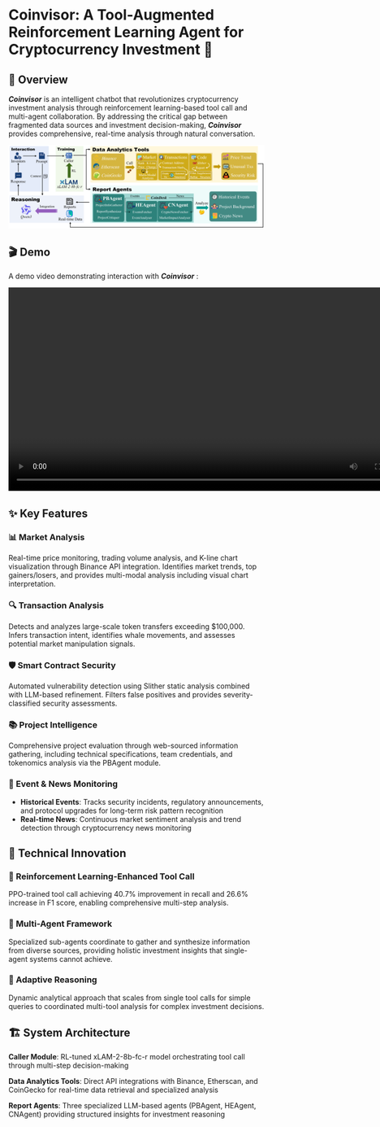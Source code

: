 # Coinvisor: A Tool-Augmented Reinforcement Learning Agent for Cryptocurrency Investment 🚀

## 📌 Overview

***Coinvisor*** is an intelligent chatbot that revolutionizes cryptocurrency investment analysis through reinforcement learning-based tool call and multi-agent collaboration. By addressing the critical gap between fragmented data sources and investment decision-making, ***Coinvisor*** provides comprehensive, real-time analysis through natural conversation.

![Overview](./resource/overview.png)

## 🎬 Demo

A demo video demonstrating interaction with ***Coinvisor*** : 

<video width="800" height="400" controls>
  <source src="./resource/demo.mp4" type="video/mp4">
  Your browser does not support the video tag.
</video>


## ✨ Key Features

### 📊 Market Analysis
Real-time price monitoring, trading volume analysis, and K-line chart visualization through Binance API integration. Identifies market trends, top gainers/losers, and provides multi-modal analysis including visual chart interpretation.

### 🔍 Transaction Analysis
Detects and analyzes large-scale token transfers exceeding $100,000. Infers transaction intent, identifies whale movements, and assesses potential market manipulation signals.

### 🛡️ Smart Contract Security
Automated vulnerability detection using Slither static analysis combined with LLM-based refinement. Filters false positives and provides severity-classified security assessments.

### 📚 Project Intelligence
Comprehensive project evaluation through web-sourced information gathering, including technical specifications, team credentials, and tokenomics analysis via the PBAgent module.

### 📰 Event & News Monitoring
- **Historical Events**: Tracks security incidents, regulatory announcements, and protocol upgrades for long-term risk pattern recognition
- **Real-time News**: Continuous market sentiment analysis and trend detection through cryptocurrency news monitoring

## 🔧 Technical Innovation

### 🎯 Reinforcement Learning-Enhanced Tool Call
PPO-trained tool call achieving 40.7% improvement in recall and 26.6% increase in F1 score, enabling comprehensive multi-step analysis.

### 🤖 Multi-Agent Framework
Specialized sub-agents coordinate to gather and synthesize information from diverse sources, providing holistic investment insights that single-agent systems cannot achieve.

### 🧠 Adaptive Reasoning
Dynamic analytical approach that scales from single tool calls for simple queries to coordinated multi-tool analysis for complex investment decisions.

## 🏗️ System Architecture

**Caller Module**: RL-tuned xLAM-2-8b-fc-r model orchestrating tool call through multi-step decision-making

**Data Analytics Tools**: Direct API integrations with Binance, Etherscan, and CoinGecko for real-time data retrieval and specialized analysis

**Report Agents**: Three specialized LLM-based agents (PBAgent, HEAgent, CNAgent) providing structured insights for investment reasoning